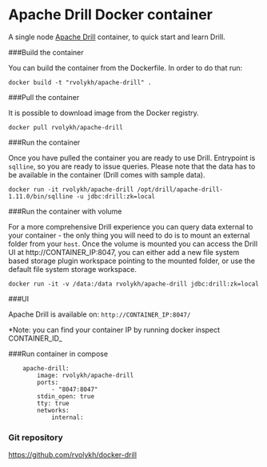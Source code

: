 Apache Drill Docker container
=======

A single node [Apache Drill](https://drill.apache.org/) container, to quick start and learn Drill.

###Build the container

You can build the container from the Dockerfile. In order to do that run:

```
docker build -t "rvolykh/apache-drill" . 
``` 

###Pull the container

It is possible to download image from the Docker registry. 

```
docker pull rvolykh/apache-drill
```

###Run the container 

Once you have pulled the container you are ready to use Drill. Entrypoint is `sqlline`, so you are ready to issue queries. Please note that the data has to be available in the container (Drill comes with sample data).

```
docker run -it rvolykh/apache-drill /opt/drill/apache-drill-1.11.0/bin/sqlline -u jdbc:drill:zk=local
```

###Run the container with volume

For a more comprehensive Drill experience you can query data external to your container - the only thing you will need to do is to mount an external folder from your `host`.
Once the volume is mounted you can access the Drill UI at http://CONTAINER_IP:8047, you can either add a new file system based storage plugin workspace pointing to the mounted folder, or use the default file system storage workspace.

```
docker run -it -v /data:/data rvolykh/apache-drill jdbc:drill:zk=local
```

###UI

Apache Drill is available on: `http://CONTAINER_IP:8047/`       
      
*Note: you can find your container IP by running docker inspect CONTAINER_ID_

###Run container in compose
```
    apache-drill:
        image: rvolykh/apache-drill
        ports:
            - "8047:8047"
        stdin_open: true
        tty: true
        networks:
            internal:
```

### Git repository
https://github.com/rvolykh/docker-drill

